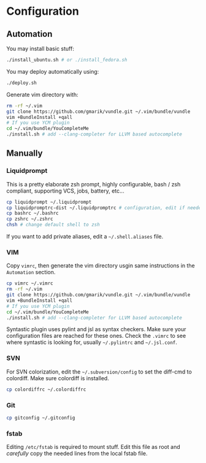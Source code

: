 Configuration
=============

Automation
----------

You may install basic stuff:
```bash
./install_ubuntu.sh # or ./install_fedora.sh
```
You may deploy automatically using:
```bash
./deploy.sh
```
Generate vim directory with:
```bash
rm -rf ~/.vim
git clone https://github.com/gmarik/vundle.git ~/.vim/bundle/vundle
vim +BundleInstall +qall
# If you use YCM plugin
cd ~/.vim/bundle/YouCompleteMe
./install.sh # add --clang-completer for LLVM based autocomplete
```

Manually
--------

### Liquidprompt

This is a pretty elaborate zsh prompt, highly configurable, bash / zsh
compliant, supporting VCS, jobs, battery, etc...
```bash
cp liquidprompt ~/.liquidprompt
cp liquidpromptrc-dist ~/.liquidpromptrc # configuration, edit if needed
cp bashrc ~/.bashrc
cp zshrc ~/.zshrc
chsh # change default shell to zsh
```
If you want to add private aliases, edit a `~/.shell.aliases` file.

### VIM
Copy `vimrc`, then generate the vim directory usgin same instructions in the `Automation` section.
```bash
cp vimrc ~/.vimrc
rm -rf ~/.vim
git clone https://github.com/gmarik/vundle.git ~/.vim/bundle/vundle
vim +BundleInstall +qall
# If you use YCM plugin
cd ~/.vim/bundle/YouCompleteMe
./install.sh # add --clang-completer for LLVM based autocomplete
```

Syntastic plugin uses pylint and jsl as syntax checkers. Make sure your
configuration files are reached for these ones. Check the `.vimrc` to see
where syntastic is looking for, usually `~/.pylintrc` and `~/.jsl.conf`.

### SVN

For SVN colorization, edit the `~/.subversion/config` to set the diff-cmd
to colordiff. Make sure colordiff is installed.
```bash
cp colordiffrc ~/.colordiffrc
```

### Git

```bash
cp gitconfig ~/.gitconfig
```

### fstab

Editing `/etc/fstab` is required to mount stuff. Edit this file
as root and *carefully* copy the needed lines from the local fstab file.
